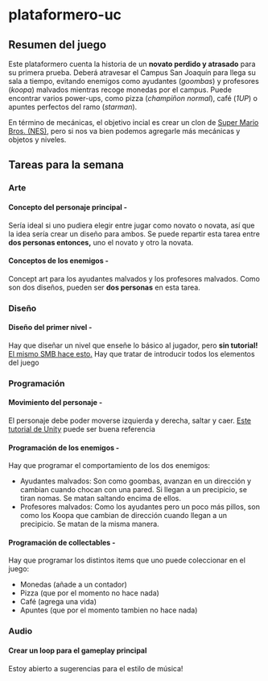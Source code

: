 # plataformero-uc

## Resumen del juego

Este plataformero cuenta la historia de un **novato perdido y atrasado** para su primera prueba. Deberá atravesar el Campus San Joaquín para llega su sala a tiempo, evitando enemigos como ayudantes (*goombas*) y profesores (*koopa*) malvados mientras recoge monedas por el campus. Puede encontrar varios power-ups, como pizza (*champiñon normal*), café (*1UP*) o apuntes perfectos del ramo (*starman*). 

En término de mecánicas, el objetivo incial es crear un clon de [Super Mario Bros. (NES)](https://www.youtube.com/watch?v=PsC0zIhWNww), pero si nos va bien podemos agregarle más mecánicas y objetos y niveles.

## Tareas para la semana

### Arte

#### Concepto del personaje principal - 
Sería ideal si uno pudiera elegir entre jugar como novato o novata, así que la idea sería crear un diseño para ambos. Se puede repartir esta tarea entre **dos personas entonces,** uno el novato y otro la novata.

#### Conceptos de los enemigos  - 
Concept art para los ayudantes malvados y los profesores malvados. Como son dos diseños, pueden ser **dos personas** en esta tarea.

### Diseño

#### Diseño del primer nivel - 
Hay que diseñar un nivel que enseñe lo básico al jugador, pero **sin tutorial!** [El mismo SMB hace esto.](https://www.youtube.com/watch?v=zRGRJRUWafY) Hay que tratar de introducir todos los elementos del juego

### Programación

#### Movimiento del personaje - 
El personaje debe poder moverse izquierda y derecha, saltar y caer. [Este tutorial de Unity](https://unity3d.com/learn/tutorials/topics/2d-game-creation/creating-basic-platformer-game) puede ser buena referencia

#### Programación de los enemigos -
Hay que programar el comportamiento de los dos enemigos:
* Ayudantes malvados: Son como goombas, avanzan en un dirección y cambian cuando chocan con una pared. Si llegan a un precipicio, se tiran nomas. Se matan saltando encima de ellos.
* Profesores malvados: Como los ayudantes pero un poco más pillos, son como los Koopa que cambian de dirección cuando llegan a un precipicio. Se matan de la misma manera.

#### Programación de collectables -
Hay que programar los distintos items que uno puede coleccionar en el juego:
* Monedas (añade a un contador)
* Pizza (que por el momento no hace nada)
* Café (agrega una vida)
* Apuntes (que por el momento tambien no hace nada)

### Audio

#### Crear un loop para el gameplay principal
Estoy abierto a sugerencias para el estilo de música!
